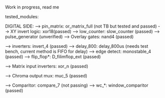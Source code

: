 Work in progress, read me


tested_modules:

DIGITAL SIDE:
  --> pin_matrix: or_matrix_full (not TB but tested and passed)
  --> XY invert logic: xor18(passed)
  --> low_counter: slow_counter (passed)
      --> pulse_generator (unverified)
  --> Overlay gates: nand4 (passed)
  
  --> inverters: invert_4 (passed)
  --> delay_800: delay_800us (needs test bench, current method is FIFO for delay)
  --> edge detect: monostable_4 (passed)
  --> flip_flop*: D_filimflop_ext (passed)
  
  --> Matrix input inverters: xor_n (passed)
  
  --> Chroma output mux: muc_5 (passed)
  
  --> Comparitor: compare_7 (not passing)
      --> wc_*: window_comparitor (passed)
